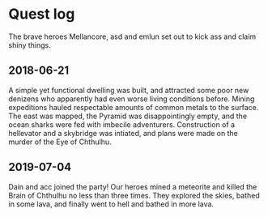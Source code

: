 Quest log
===

The brave heroes Mellancore, asd and emlun set out to kick ass and claim shiny
things.


2018-06-21
---

A simple yet functional dwelling was built, and attracted some poor new denizens
who apparently had even worse living conditions before. Mining expeditions
hauled respectable amounts of common metals to the surface. The east was mapped,
the Pyramid was disappointingly empty, and the ocean sharks were fed with
imbecile adventurers. Construction of a hellevator and a skybridge was intiated,
and plans were made on the murder of the Eye of Chthulhu.


2019-07-04
---

Dain and acc joined the party! Our heroes mined a meteorite and killed the Brain
of Chthulhu no less than three times. They explored the skies, bathed in some
lava, and finally went to hell and bathed in more lava.
